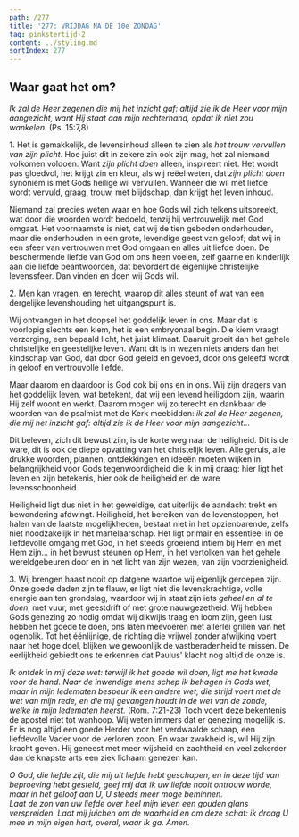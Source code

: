 ```yaml
---
path: /277
title: '277: VRIJDAG NA DE 10e ZONDAG'
tag: pinkstertijd-2
content: ../styling.md
sortIndex: 277
---
```


## Waar gaat het om?

_Ik zal de Heer zegenen die mij het inzicht gaf: altijd zie ik de Heer voor mijn aangezicht, want Hij staat aan mijn rechterhand, opdat ik niet zou wankelen._ (Ps. 15:7,8)

1\. Het is gemakkelijk, de levensinhoud alleen te zien als _het trouw vervullen van zijn plicht_. Hoe juist dit in zekere zin ook zijn mag, het zal niemand volkomen voldoen. Want _zijn plicht doen_ alleen, inspireert niet. Het wordt pas gloedvol, het krijgt zin en kleur, als wij reëel weten, dat _zijn plicht doen_ synoniem is met Gods heilige wil vervullen. Wanneer die wil met liefde wordt vervuld, graag, trouw, met blijdschap, dan krijgt het leven inhoud.

Niemand zal precies weten waar en hoe Gods wil zich telkens uitspreekt, wat door die woorden wordt bedoeld, tenzij hij vertrouwelijk met God omgaat. Het voornaamste is niet, dat wij de tien geboden onderhouden, maar die onderhouden in een grote, levendige geest van geloof; dat wij in een sfeer van vertrouwen met God omgaan en alles uit liefde doen. De beschermende liefde van God om ons heen voelen, zelf gaarne en kinderlijk aan die liefde beantwoorden, dat bevordert de eigenlijke christelijke levenssfeer. Dan vinden en doen wij Gods wil.

2\. Men kan vragen, en terecht, waarop dit alles steunt of wat van een dergelijke levenshouding het uitgangspunt is.

Wij ontvangen in het doopsel het goddelijk leven in ons. Maar dat is voorlopig slechts een kiem, het is een embryonaal begin. Die kiem vraagt verzorging, een bepaald licht, het juist klimaat. Daaruit groeit dan het gehele christelijke en geestelijke leven. Want dit is in wezen niets anders dan het kindschap van God, dat door God geleid en gevoed, door ons geleefd wordt in geloof en vertrouvolle liefde.

Maar daarom en daardoor is God ook bij ons en in ons. Wij zijn dragers van het goddelijk leven, wat betekent, dat wij een levend heiligdom zijn, waarin Hij zelf woont en werkt. Daarom mogen wij zo terecht en dankbaar de woorden van de psalmist met de Kerk meebidden: _ik zal de Heer zegenen, die mij het inzicht gaf: altijd zie ik de Heer voor mijn aangezicht..._

Dit beleven, zich dit bewust zijn, is de korte weg naar de heiligheid. Dit is de ware, dit is ook de diepe opvatting van het christelijk leven. Alle geruis, alle drukke woorden, plannen, ontdekkingen en ideeën moeten wijken in belangrijkheid voor Gods tegenwoordigheid die ik in mij draag: hier ligt het leven en zijn betekenis, hier ook de heiligheid en de ware levensschoonheid.

Heiligheid ligt dus niet in het geweldige, dat uiterlijk de aandacht trekt en bewondering afdwingt. Heiligheid, het bereiken van de levenstoppen, het halen van de laatste mogelijkheden, bestaat niet in het opzienbarende, zelfs niet noodzakelijk in het martelaarschap. Het ligt primair en essentieel in de liefdevolle omgang met God, in het steeds groeiend intiem bij Hem en met Hem zijn... in het bewust steunen op Hem, in het vertolken van het gehele wereldgebeuren door en in het licht van zijn wezen, van zijn voorzienigheid.

3\. Wij brengen haast nooit op datgene waartoe wij eigenlijk geroepen zijn. Onze goede daden zijn te flauw, er ligt niet die levenskrachtige, volle energie aan ten grondslag, waardoor wij in staat zijn iets _geheel en al te doen_, met vuur, met geestdrift of met grote nauwgezetheid. Wij hebben Gods genezing zo nodig omdat wij dikwijls traag en loom zijn, geen lust hebben het goede te doen, ons laten meevoeren met allerlei grillen van het ogenblik. Tot het éénlijnige, de richting die vrijwel zonder afwijking voert naar het hoge doel, blijken we gewoonlijk de vastberadenheid te missen. De eerlijkheid gebiedt ons te erkennen dat Paulus' klacht nog altijd de onze is.

_Ik ontdek in mij deze wet: terwijl ik het goede wil doen, ligt me het kwade voor de hand. Naar de inwendige mens schep ik behagen in Gods wet, maar in mijn ledematen bespeur ik een andere wet, die strijd voert met de wet van mijn rede, en die mij gevangen houdt in de wet van de zonde, welke in mijn ledematen heerst._ (Rom. 7:21-23) Toch voert deze bekentenis de apostel niet tot wanhoop. Wij weten immers dat er genezing mogelijk is. Er is nog altijd een goede Herder voor het verdwaalde schaap, een liefdevolle Vader voor de verloren zoon. En waar zwakheid is, wil Hij zijn kracht geven. Hij geneest met meer wijsheid en zachtheid en veel zekerder dan de knapste arts een ziek lichaam genezen kan.

_O God, die liefde zijt, die mij uit liefde hebt geschapen, en in deze tijd van beproeving hebt gesteld, geef mij dat ik uw liefde nooit ontrouw worde, maar in het geloof aan U, U steeds meer moge beminnen._  
_Laat de zon van uw liefde over heel mijn leven een gouden glans verspreiden. Laat mij juichen om de waarheid en om deze schat: ik draag U mee in mijn eigen hart, overal, waar ik ga. Amen._
